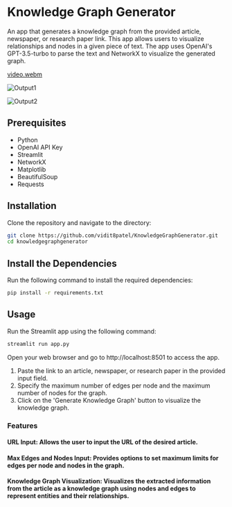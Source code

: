 # Knowledge Graph Generator

An app that generates a knowledge graph from the provided article, newspaper, or research paper link. This app allows users to visualize relationships and nodes in a given piece of text. The app uses OpenAI's GPT-3.5-turbo to parse the text and NetworkX to visualize the generated graph.

[video.webm](https://github.com/vidit8patel/KnowledgeGraphGenerator/assets/105821053/c2a22291-6d22-454b-bd6b-e5ee9909e429)

![Output1](https://github.com/vidit8patel/KnowledgeGraphGenerator/assets/105821053/68b79242-18c3-46fc-9b11-232b0f2edc89)

![Output2](https://github.com/vidit8patel/KnowledgeGraphGenerator/assets/105821053/07615117-0eda-4bda-935d-13f682310122)


## Prerequisites

- Python
- OpenAI API Key
- Streamlit
- NetworkX
- Matplotlib
- BeautifulSoup
- Requests

## Installation

Clone the repository and navigate to the directory:

```sh
git clone https://github.com/vidit8patel/KnowledgeGraphGenerator.git
cd knowledgegraphgenerator
```


## Install the Dependencies
Run the following command to install the required dependencies:

```sh
pip install -r requirements.txt
```

## Usage
Run the Streamlit app using the following command:

```sh
streamlit run app.py
```

Open your web browser and go to http://localhost:8501 to access the app.

1) Paste the link to an article, newspaper, or research paper in the provided input field.
2) Specify the maximum number of edges per node and the maximum number of nodes for the graph.
3) Click on the 'Generate Knowledge Graph' button to visualize the knowledge graph.

### Features
#### URL Input: Allows the user to input the URL of the desired article.
#### Max Edges and Nodes Input: Provides options to set maximum limits for edges per node and nodes in the graph.
#### Knowledge Graph Visualization: Visualizes the extracted information from the article as a knowledge graph using nodes and edges to represent entities and their relationships.
